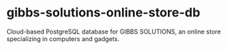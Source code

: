 # gibbs-solutions-online-store-db
Cloud-based PostgreSQL database for GIBBS SOLUTIONS, an online store specializing in computers and gadgets.
